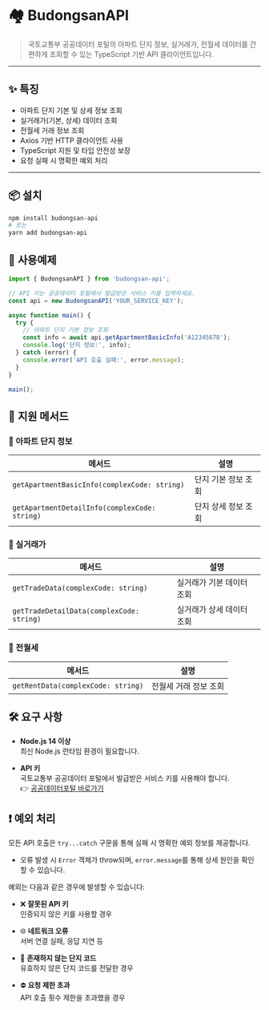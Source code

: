 # 🏘️ BudongsanAPI

> 국토교통부 공공데이터 포털의 아파트 단지 정보, 실거래가, 전월세 데이터를 간편하게 조회할 수 있는 TypeScript 기반 API 클라이언트입니다.

---

## ✨ 특징

- 아파트 단지 기본 및 상세 정보 조회
- 실거래가(기본, 상세) 데이터 조회
- 전월세 거래 정보 조회
- Axios 기반 HTTP 클라이언트 사용
- TypeScript 지원 및 타입 안전성 보장
- 요청 실패 시 명확한 예외 처리

---
## 📦 설치

```bash
npm install budongsan-api
# 또는
yarn add budongsan-api
```


## 🚀 사용예제

```ts
import { BudongsanAPI } from 'budongsan-api';

// API 키는 공공데이터 포털에서 발급받은 서비스 키를 입력하세요.
const api = new BudongsanAPI('YOUR_SERVICE_KEY');

async function main() {
  try {
    // 아파트 단지 기본 정보 조회
    const info = await api.getApartmentBasicInfo('A12345678');
    console.log('단지 정보:', info);
  } catch (error) {
    console.error('API 호출 실패:', error.message);
  }
}

main();
```


## 📘 지원 메서드

### 📌 아파트 단지 정보

| 메서드 | 설명 |
|--------|------|
| `getApartmentBasicInfo(complexCode: string)` | 단지 기본 정보 조회 |
| `getApartmentDetailInfo(complexCode: string)` | 단지 상세 정보 조회 |

### 📌 실거래가

| 메서드 | 설명 |
|--------|------|
| `getTradeData(complexCode: string)` | 실거래가 기본 데이터 조회 |
| `getTradeDetailData(complexCode: string)` | 실거래가 상세 데이터 조회 |

### 📌 전월세

| 메서드 | 설명 |
|--------|------|
| `getRentData(complexCode: string)` | 전월세 거래 정보 조회 |


## 🛠️ 요구 사항

- **Node.js 14 이상**  
  최신 Node.js 런타임 환경이 필요합니다.

- **API 키**  
  국토교통부 공공데이터 포털에서 발급받은 서비스 키를 사용해야 합니다.  
  👉 [공공데이터포털 바로가기](https://www.data.go.kr/)


## ❗ 예외 처리

모든 API 호출은 `try...catch` 구문을 통해 실패 시 명확한 예외 정보를 제공합니다.

- 오류 발생 시 `Error` 객체가 throw되며, `error.message`를 통해 상세 원인을 확인할 수 있습니다.

예외는 다음과 같은 경우에 발생할 수 있습니다:

- ❌ **잘못된 API 키**  
  인증되지 않은 키를 사용할 경우

- 🌐 **네트워크 오류**  
  서버 연결 실패, 응답 지연 등

- 🏢 **존재하지 않는 단지 코드**  
  유효하지 않은 단지 코드를 전달한 경우

- ⛔ **요청 제한 초과**  
  API 호출 횟수 제한을 초과했을 경우
